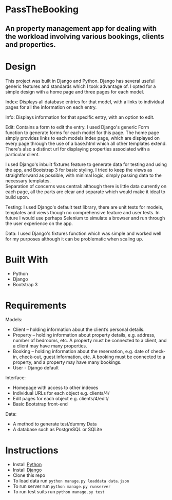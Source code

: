 # PassTheBooking

## An property management app for dealing with the workload involving various bookings, clients and properties.

# Design
This project was built in Django and Python. Django has several useful generic features and standards which I took advantage of.
I opted for a simple design with a home page and three pages for each model.

Index: Displays all database entries for that model, with a links to individual pages for all the information on each entry.

Info: Displays information for that specific entry, with an option to edit.

Edit: Contains a form to edit the entry. I used Django's generic Form function to generate forms for each model for this page.
The home page simply provides links to each models index page, which are displayed on every page through the use of a base.html which all other templates extend. There's also a distinct url for displaying properties associated with a particular client.

I used Django's inbuilt fixtures feature to generate data for testing and using the app, and Bootstrap 3 for basic styling.
I tried to keep the views as straightforward as possible, with minimal logic, simply passing data to the necessary templates.  
Separation of concerns was central: although there is little data currently on each page, all the parts are clear and separate which would make it ideal to build upon.

Testing: I used Django's default test library, there are unit tests for models, templates and views though no comprehensive feature and user tests. In future I would use perhaps Selenium to simulate a browser and run through the user experience on the app.

Data: I used Django's fixtures function which was simple and worked well for my purposes although it can be problematic when scaling up.

# Built With
- Python
- Django
- Bootstrap 3

# Requirements
Models:
- Client – holding information about the client’s personal details.
- Property – holding information about property details, e.g. address, number of bedrooms, etc. A property must be connected to a client, and a client may have many properties.
- Booking – holding information about the reservation, e.g. date of check-in, check-out, guest information, etc. A booking must be connected to a property, and a property may have many bookings.
- User - Django default

Interface:
- Homepage with access to other indexes
- Individual URLs for each object e.g. clients/4/
- Edit pages for each object e.g. clients/4/edit/
- Basic Bootstrap front-end

Data:
- A method to generate test/dummy Data
- A database such as PostgreSQL or SQLite

# Instructions
- Install [Python](https://www.python.org/downloads/)
- Install [Django](https://docs.djangoproject.com/en/1.11/topics/install/)
- Clone this repo
- To load data run `python manage.py loaddata data.json`
- To run server run `python manage.py runserver`
- To run test suits run `python manage.py test`
